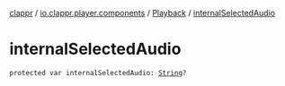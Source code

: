 [clappr](../../index.md) / [io.clappr.player.components](../index.md) / [Playback](index.md) / [internalSelectedAudio](./internal-selected-audio.md)

# internalSelectedAudio

`protected var internalSelectedAudio: `[`String`](https://kotlinlang.org/api/latest/jvm/stdlib/kotlin/-string/index.html)`?`